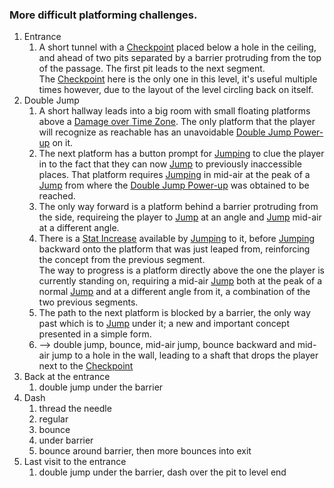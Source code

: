 ### More difficult platforming challenges.

1. Entrance
	1. A short tunnel with a [Checkpoint](../Enviromental%20Features/Helpful/Checkpoint.md) placed below a hole in the ceiling, and ahead of two pits separated by a barrier protruding from the top of the passage. The first pit leads to the next segment.<br>The [Checkpoint](../Enviromental%20Features/Helpful/Checkpoint.md) here is the only one in this level, it's useful multiple times however, due to the layout of the level circling back on itself.
2. Double Jump
	1. A short hallway leads into a big room with small floating platforms above a [Damage over Time Zone](../Enviromental%20Features/Harmful/Damage&20Zones.md). The only platform that the player will recognize as reachable has an unavoidable [Double Jump Power-up](../Enviromental%20Features/Helpful/Power-ups/Double&20Jump.md) on it.
	2. The next platform has a button prompt for [Jumping](../../Player%20Character/Ultion/Abilities/Jump.md) to clue the player in to the fact that they can now [Jump](../../Player%20Character/Ultion/Abilities/Jump.md) to previously inaccessible places. That platform requires [Jumping](../../Player%20Character/Ultion/Abilities/Jump.md) in mid-air at the peak of a [Jump](../../Player%20Character/Ultion/Abilities/Jump.md) from where the [Double Jump Power-up](../Enviromental%20Features/Helpful/Power-ups/Double&20Jump.md) was obtained to be reached.
	3. The only way forward is a platform behind a barrier protruding from the side, requireing the player to [Jump](../../Player%20Character/Ultion/Abilities/Jump.md) at an angle and [Jump](../../Player%20Character/Ultion/Abilities/Jump.md) mid-air at a different angle.
	4. There is a [Stat Increase](../Enviromental%20Features/Helpful/Power-ups/Stat&20Increases) available by [Jumping](../../Player%20Character/Ultion/Abilities/Jump.md) to it, before [Jumping](../../Player%20Character/Ultion/Abilities/Jump.md) backward onto the platform that was just leaped from, reinforcing the concept from the previous segment.<br>The way to progress is a platform directly above the one the player is currently standing on, requiring a mid-air [Jump](../../Player%20Character/Ultion/Abilities/Jump.md) both at the peak of a normal [Jump](../../Player%20Character/Ultion/Abilities/Jump.md) and at a different angle from it, a combination of the two previous segments.
	5. The path to the next platform is blocked by a barrier, the only way past which is to [Jump](../../Player%20Character/Ultion/Abilities/Jump.md) under it; a new and important concept presented in a simple form.
 	6. –> double jump, bounce, mid-air jump, bounce backward and mid-air jump to a hole in the wall, leading to a shaft that drops the player next to the [Checkpoint](../Enviromental%20Features/Helpful/Checkpoint.md)
3. Back at the entrance
	1. double jump under the barrier
4. Dash
	1. thread the needle
	2. regular
	3. bounce
	4. under barrier
	5. bounce around barrier, then more bounces into exit
5. Last visit to the entrance
	1. double jump under the barrier, dash over the pit to level end
